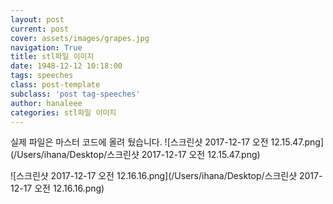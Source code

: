 ```yaml
---
layout: post
current: post
cover: assets/images/grapes.jpg
navigation: True
title: stl파일 이미지
date: 1948-12-12 10:18:00
tags: speeches
class: post-template
subclass: 'post tag-speeches'
author: hanaleee
categories: stl파일 이미지
---
```


실제 파일은 마스터 코드에 올려 뒀습니다.
![스크린샷 2017-12-17 오전 12.15.47.png](/Users/ihana/Desktop/스크린샷 2017-12-17 오전 12.15.47.png)

![스크린샷 2017-12-17 오전 12.16.16.png](/Users/ihana/Desktop/스크린샷 2017-12-17 오전 12.16.16.png)

